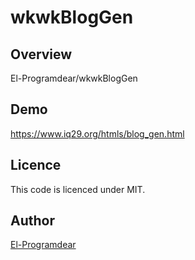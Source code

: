 # wkwkBlogGen

## Overview

El-Programdear/wkwkBlogGen

## Demo

https://www.iq29.org/htmls/blog_gen.html

## Licence

This code is licenced under MIT.

## Author

[El-Programdear](https://www.eglab.tokyo)

